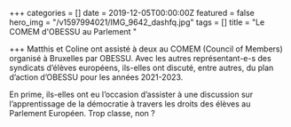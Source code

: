 +++
categories = []
date = 2019-12-05T00:00:00Z
featured = false
hero_img = "/v1597994021/IMG_9642_dashfq.jpg"
tags = []
title = "Le COMEM d'OBESSU au Parlement "

+++
Matthis et Coline ont assisté à deux au COMEM (Council of Members) organisé à Bruxelles par OBESSU. Avec les autres représentant-e-s des syndicats d’élèves européens, ils-elles ont discuté, entre autres, du plan d’action d’OBESSU pour les années 2021-2023.

En prime, ils-elles ont eu l’occasion d’assister à une discussion sur l’apprentissage de la démocratie à travers les droits des élèves au Parlement Européen. Trop classe, non ?